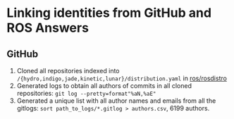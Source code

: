 # Linking identities from GitHub and ROS Answers

## GitHub

1. Cloned all repositories indexed into `/{hydro,indigo,jade,kinetic,lunar}/distribution.yaml` in [ros/rosdistro](http://gihtub.com/ros/rosdistro)
2. Generated logs to obtain all authors of commits in all cloned repositories: `git log --pretty=format"%aN,%aE"`
3. Generated a unique list with all author names and emails from all the gitlogs: `sort path_to_logs/*.gitlog > authors.csv`, 6199 authors.
